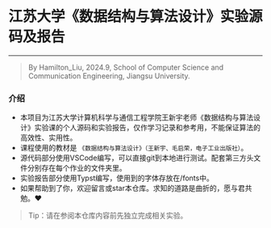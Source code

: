 # 江苏大学《数据结构与算法设计》实验源码及报告

---

> By Hamilton_Liu, 2024.9, School of Computer Science and Communication Engineering, Jiangsu University.

### 介绍

- 本项目为江苏大学计算机科学与通信工程学院王新宇老师《数据结构与算法设计》实验课的个人源码和实验报告，仅作学习记录和参考用，不能保证算法的高效性、实用性。
- 课程使用的教材是 `《数据结构与算法设计》（王新宇、毛启荣，电子工业出版社）`。
- 源代码部分使用VSCode编写，可以直接git到本地进行测试。配套第三方头文件分别存在每个作业的文件夹里。
- 实验报告部分使用Typst编写，使用到的字体存放在/fonts中。
- 如果帮助到了你，欢迎留言或star本仓库。求知的道路是曲折的，愿与君共勉。❤️

> Tip：请在参阅本仓库内容前先独立完成相关实验。
>
